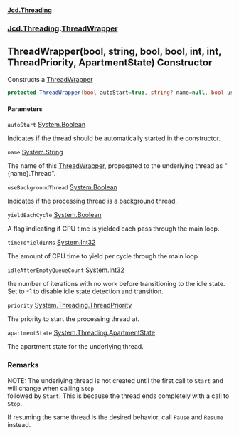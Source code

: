 #### [Jcd.Threading](index.md 'index')
### [Jcd.Threading](Jcd.Threading.md 'Jcd.Threading').[ThreadWrapper](ThreadWrapper.md 'Jcd.Threading.ThreadWrapper')

## ThreadWrapper(bool, string, bool, bool, int, int, ThreadPriority, ApartmentState) Constructor

Constructs a [ThreadWrapper](ThreadWrapper.md 'Jcd.Threading.ThreadWrapper')

```csharp
protected ThreadWrapper(bool autoStart=true, string? name=null, bool useBackgroundThread=true, bool yieldEachCycle=true, int timeToYieldInMs=15, int idleAfterEmptyQueueCount=15, System.Threading.ThreadPriority priority=System.Threading.ThreadPriority.Normal, System.Threading.ApartmentState apartmentState=System.Threading.ApartmentState.Unknown);
```
#### Parameters

<a name='Jcd.Threading.ThreadWrapper.ThreadWrapper(bool,string,bool,bool,int,int,System.Threading.ThreadPriority,System.Threading.ApartmentState).autoStart'></a>

`autoStart` [System.Boolean](https://docs.microsoft.com/en-us/dotnet/api/System.Boolean 'System.Boolean')

Indicates if the thread should be automatically started in the constructor.

<a name='Jcd.Threading.ThreadWrapper.ThreadWrapper(bool,string,bool,bool,int,int,System.Threading.ThreadPriority,System.Threading.ApartmentState).name'></a>

`name` [System.String](https://docs.microsoft.com/en-us/dotnet/api/System.String 'System.String')

The name of this [ThreadWrapper](ThreadWrapper.md 'Jcd.Threading.ThreadWrapper'), propagated to the underlying thread as "{name}.Thread".

<a name='Jcd.Threading.ThreadWrapper.ThreadWrapper(bool,string,bool,bool,int,int,System.Threading.ThreadPriority,System.Threading.ApartmentState).useBackgroundThread'></a>

`useBackgroundThread` [System.Boolean](https://docs.microsoft.com/en-us/dotnet/api/System.Boolean 'System.Boolean')

Indicates if the processing thread is a background thread.

<a name='Jcd.Threading.ThreadWrapper.ThreadWrapper(bool,string,bool,bool,int,int,System.Threading.ThreadPriority,System.Threading.ApartmentState).yieldEachCycle'></a>

`yieldEachCycle` [System.Boolean](https://docs.microsoft.com/en-us/dotnet/api/System.Boolean 'System.Boolean')

A flag indicating if CPU time is yielded each pass through the main loop.

<a name='Jcd.Threading.ThreadWrapper.ThreadWrapper(bool,string,bool,bool,int,int,System.Threading.ThreadPriority,System.Threading.ApartmentState).timeToYieldInMs'></a>

`timeToYieldInMs` [System.Int32](https://docs.microsoft.com/en-us/dotnet/api/System.Int32 'System.Int32')

The amount of CPU time to yield per cycle through the main loop

<a name='Jcd.Threading.ThreadWrapper.ThreadWrapper(bool,string,bool,bool,int,int,System.Threading.ThreadPriority,System.Threading.ApartmentState).idleAfterEmptyQueueCount'></a>

`idleAfterEmptyQueueCount` [System.Int32](https://docs.microsoft.com/en-us/dotnet/api/System.Int32 'System.Int32')

the number of iterations with no work before transitioning to the idle state. Set to -1 to disable idle state detection and transition.

<a name='Jcd.Threading.ThreadWrapper.ThreadWrapper(bool,string,bool,bool,int,int,System.Threading.ThreadPriority,System.Threading.ApartmentState).priority'></a>

`priority` [System.Threading.ThreadPriority](https://docs.microsoft.com/en-us/dotnet/api/System.Threading.ThreadPriority 'System.Threading.ThreadPriority')

The priority to start the processing thread at.

<a name='Jcd.Threading.ThreadWrapper.ThreadWrapper(bool,string,bool,bool,int,int,System.Threading.ThreadPriority,System.Threading.ApartmentState).apartmentState'></a>

`apartmentState` [System.Threading.ApartmentState](https://docs.microsoft.com/en-us/dotnet/api/System.Threading.ApartmentState 'System.Threading.ApartmentState')

The apartment state for the underlying thread.

### Remarks
  
NOTE: The underlying thread is not created until the first call to `Start` and will change when calling `Stop`  
followed by `Start`. This is because the thread ends completely with a call to `Stop`.  
  
If resuming  the same thread is the desired behavior, call `Pause` and `Resume` instead.